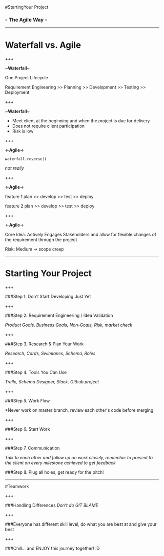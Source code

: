 #StartingYour Project 
### - The Agile Way -

--- 

# Waterfall vs. Agile 

+++ 

 ~**Waterfall**~

One Project Lifecycle 

Requirement Engineering >> Planning >> Development >> Testing >> Deployment 

+++

 ~**Waterfall**~

* Meet client at the beginning and when the project is due for delivery 
* Does not require client participation 
* Risk is low 

+++ 

<-**Agile**-> 

```
waterfall.reverse()
```

*not really*

+++ 

<-**Agile**-> 

feature 1 
plan >> develop >> test >> deploy 

feature 2 
plan >> develop >> test >> deploy

+++ 

<-**Agile**-> 

Core Idea: Actively Engages Stakeholders and allow for flexible changes of the requirement through the project 

Risk: Medium  -> scope creep

---

# Starting Your Project 

+++

###Step 1. Don't Start Developing Just Yet 

+++ 

###Step 2. Requirement Engineering / Idea Validation 

*Product Goals, Business Goals, Non-Goals, Risk, market check*

+++ 

###Step 3. Research & Plan Your Work 

*Research, Cards, Swimlanes, Schema, Roles*

+++

###Step 4. Tools You Can Use 

*Trello, Schema Designer, Slack, Github project*

+++

###Step 5. Work Flow 

*Never work on master branch, review each other's code before merging

+++

###Step 6. Start Work 

+++

###Step 7. Communication 

*Talk to each other and follow up on work closely, remember to present to the client on every milestone achieved  to get feedback*

###Step 8. Plug all holes, get ready for the pitch!

---

#Teamwork 

+++

###Handling Differences 
*Don't do GIT BLAME*

+++

###Everyone has different skill level, do what you are best at and give your best

+++

###Chill... and ENJOY this journey together! :D

